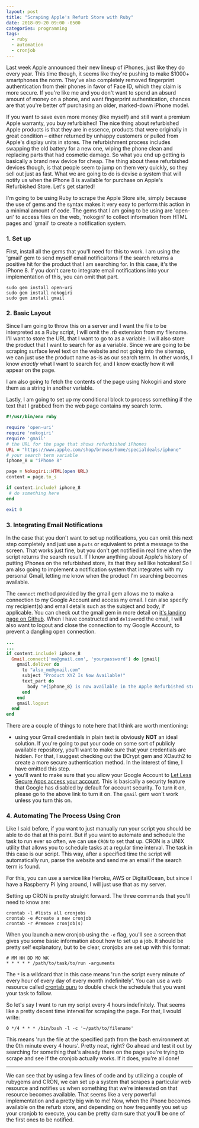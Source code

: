 ```yaml
---
layout: post
title: "Scraping Apple's Refurb Store with Ruby"
date: 2018-09-20 09:00 -0500
categories: programming
tags:
  - ruby
  - automation
  - cronjob
---
```


Last week Apple announced their new lineup of iPhones, just like they do every year. This time though, it seems like they're pushing to make $1000+ smartphones the norm. They've also completely removed fingerprint authentication from their phones in favor of Face ID, which they claim is more secure. If you're like me and you don't want to spend an absurd amount of money on a phone, and want fingerprint authentication, chances are that you're better off purchasing an older, marked-down iPhone model.  

If you want to save even more money (like myself) and still want a premium Apple warranty, you buy refurbished! The nice thing about refurbished Apple products is that they are in essence, products that were originally in great condition – either returned by unhappy customers or pulled from Apple's display units in stores. The refurbishment process includes swapping the old battery for a new one, wiping the phone clean and replacing parts that had cosmetic damage. So what you end up getting is basically a brand new device for cheap. The thing about these refurbished devices though, is that people seem to jump on them very quickly, so they sell out just as fast. What we are going to do is devise a system that will notify us when the iPhone 8 is available for purchase on Apple's Refurbished Store. Let's get started! 

<!-- more -->

I'm going to be using Ruby to scrape the Apple Store site, simply because the use of gems and the syntax makes it very easy to perform this action in a minimal amount of code. The gems that I am going to be using are 'open-uri' to access files on the web, 'nokogiri' to collect information from HTML pages and 'gmail' to create a notification system. 

### 1. Set up

First, install all the gems that you'll need for this to work. I am using the 'gmail' gem to send myself email notificaitons if the search returns a positive hit for the product that I am searching for. In this case, it's the iPhone 8. If you don't care to integrate email notifications into your implementation of this, you can omit that part. 
```shell
sudo gem install open-uri
sudo gem install nokogiri
sudo gem install gmail
```

### 2. Basic Layout

Since I am going to throw this on a server and I want the file to be interpreted as a Ruby script, I will omit the _.rb_ extension from my filename. I'll want to store the URL that I want to go to as a variable. I will also store the product that I want to search for as a variable. Since we are going to be scraping surface level text on the website and not going into the sitemap, we can just use the product name as-is as our search term. In other words, I know *exactly* what I want to search for, and I know exactly how it will appear on the page. 

I am also going to fetch the contents of the page using Nokogiri and store them as a string in another variable. 

Lastly, I am going to set up my conditional block to process something if the text that I grabbed from the web page contains my search term.

```ruby
#!/usr/bin/env ruby

require 'open-uri'
require 'nokogiri'
require 'gmail'
# the URL for the page that shows refurbished iPhones
URL = "https://www.apple.com/shop/browse/home/specialdeals/iphone" 
# your search term variable
iphone_8 = "iPhone 8"

page = Nokogiri::HTML(open URL)
content = page.to_s

if content.include? iphone_8
 # do something here
end

exit 0
```

### 3. Integrating Email Notifications

In the case that you don't want to set up notifications, you can omit this next step completely and just use a `puts` or equivalent to print a message to the screen. That works just fine, but you don't get notified in real time when the script returns the search result. If I know anything about Apple's history of putting iPhones on the refurbished store, its that they sell like hotcakes! So I am also going to implement a notification system that integrates with my personal Gmail, letting me know when the product I'm searching becomes available.

The `connect` method provided by the gmail gem allows me to make a connection to my Google Account and access my email. I can also specify my recipient(s) and email details such as the subject and body, if applicable. You can check out the gmail gem in more detail on [it's landing page on Github](https://github.com/gmailgem/gmail). When I have constructed and `deliver`ed the email, I will also want to logout and close the connection to my Google Account, to prevent a dangling open connection.

```ruby
...
...
if content.include? iphone_8
  Gmail.connect('me@gmail.com', 'yourpassword') do |gmail|
    gmail.deliver do 
      to "also_me@gmail.com"
      subject "Product XYZ Is Now Available!"
      text_part do 
        body "#{iphone_8} is now available in the Apple Refurbished store!\n Hurry on over to #{URL} to grab one now!"
      end
    end
    gmail.logout
  end
end
```

There are a couple of things to note here that I think are worth mentioning:
- using your Gmail credentials in plain text is obviously **NOT** an ideal solution. If you're going to put your code on some sort of publicly available repository, you'll want to make sure that your credentials are hidden. For that, I suggest checking out the BCrypt gem and XOauth2 to create a more secure authentication method. In the interest of time, I have omitted this step.
- you'll want to make sure that you allow your Google Account to [Let Less Secure Apps access your account](https://myaccount.google.com/lesssecureapps). This is basically a security feature that Google has disabled by default for account security. To turn it on, please go to the above link to turn it on. The `gmail` gem won't work unless you turn this on.

### 4. Automating The Process Using Cron

Like I said before, if you want to just manually run your script you should be able to do that at this point. But if you want to automate and schedule the task to run ever so often, we can use `CRON` to set that up. CRON is a UNIX utility that allows you to schedule tasks at a regular time interval. The task in this case is our script. This way, after a specified time the script will automatically run, parse the website and send me an email if the search term is found.

For this, you can use a service like Heroku, AWS or DigitalOcean, but since I have a Raspberry Pi lying around, I will just use that as my server. 

Setting up CRON is pretty straight forward. The three commands that you'll need to know are:
```shell
crontab -l #lists all cronjobs
crontab -e #create a new cronjob
crontab -r #remove cronjob(s)
```

When you launch a new cronjob using the `-e` flag, you'll see a screen that gives you some basic information about how to set up a job. It should be pretty self explanatory, but to be clear, cronjobs are set up with this format:
```shell
# MM HH DD MO WK
* * * * * /path/to/task/to/run -arguments 
```
The `*` is a wildcard that in this case means 'run the script every minute of every hour of every day of every month indefinitely'. You can use a web resource called [crontab guru](https://crontab.guru) to double check the schedule that you want your task to follow.

So let's say I want to run my script every 4 hours indefinitely. That seems like a pretty decent time interval for scraping the page. For that, I would write:
```shell
0 */4 * * * /bin/bash -l -c '~/path/to/filename'
```
This means 'run the file at the specified path from the bash environment at the 0th minute every 4 hours'. Pretty neat, right? Go ahead and test it out by searching for something that's already there on the page you're trying to scrape and see if the cronjob actually works. If it does, you're all done!

---

We can see that by using a few lines of code and by utilizing a couple of rubygems and CRON, we can set up a system that scrapes a particular web resource and notifies us when something that we're interested on that resource becomes available. That seems like a very powerful implementation and a pretty big win to me! Now, when the iPhone becomes available on the refurb store, and depending on how frequently you set up your cronjob to execute, you can be pretty darn sure that you'll be one of the first ones to be notified.

